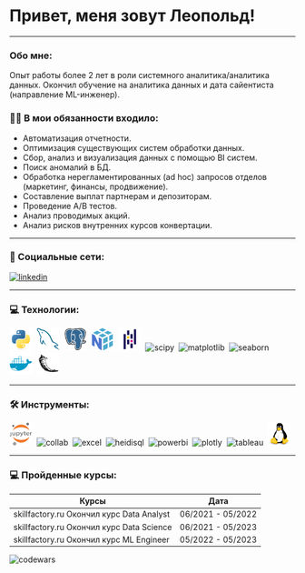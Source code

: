 
# Привет, меня зовут Леопольд!

---

### Обо мне: 
Опыт работы более 2 лет в роли системного аналитика/аналитика данных. Окончил обучение на аналитика данных и дата сайентиста (направление ML-инженер).

### :man_technologist: В мои обязанности входило:

- Автоматизация отчетности.
- Оптимизация существующих систем обработки данных.
- Сбор, анализ и визуализация данных с помощью BI систем. 
- Поиск аномалий в БД.
- Обработка нерегламентированных (ad hoc) запросов отделов (маркетинг, финансы, продвижение).
- Составление выплат партнерам и депозиторам.
- Проведение A/B тестов.
- Анализ проводимых акций.
- Анализ рисков внутренних курсов конвертации.

---

### 🤝 Социальные сети:

  <div id="badges">
    <a href="https://www.linkedin.com/in/leopold-gerber-8795771b7?lipi=urn%3Ali%3Apage%3Ad_flagship3_profile_view_base_contact_details%3BcHSkB77nT2az4QTupoT07A%3D%3D" target="_blank">
      <img src="https://cdn-icons-png.flaticon.com/512/2504/2504799.png" width="40" height="40" alt="linkedin" />
    </a>
  </div>

---

### 💻 Технологии:

<div>
  <img src="https://github.com/devicons/devicon/blob/master/icons/python/python-original.svg" title="python" alt="python" width="40" height="40"/>&nbsp
  <img src="https://github.com/devicons/devicon/blob/master/icons/mysql/mysql-original.svg" title="mysql" alt="mysql" width="40" height="40"/>&nbsp
  <img src="https://github.com/devicons/devicon/blob/master/icons/postgresql/postgresql-original.svg" title="postgresql" alt="postgresql" width="40" height="40"/>&nbsp
  <img src="https://github.com/devicons/devicon/blob/master/icons/numpy/numpy-original.svg" title="numpy" alt="numpy" width="40" height="40"/>&nbsp
  <img src="https://github.com/devicons/devicon/blob/master/icons/pandas/pandas-original.svg" title="pandas" alt="pandas" width="40" height="40"/>&nbsp
  <img src="https://upload.wikimedia.org/wikipedia/commons/thumb/b/b2/SCIPY_2.svg/1200px-SCIPY_2.svg.png" title="scipy" alt="scipy" width="40" height="40"/>&nbsp
  <img src="https://upload.wikimedia.org/wikipedia/commons/thumb/0/01/Created_with_Matplotlib-logo.svg/2048px-Created_with_Matplotlib-logo.svg.png" title="matplotlib" alt="matplotlib" width="40" height="40"/>&nbsp
  <img src="https://seeklogo.com/images/S/seaborn-logo-244EB2DEC5-seeklogo.com.png" title="seaborn" alt="seaborn" width="40" height="40"/>&nbsp
  <img src="https://github.com/devicons/devicon/blob/master/icons/docker/docker-plain.svg" title="docker" alt="docker" width="40" height="40"/>&nbsp
  <img src="https://github.com/devicons/devicon/blob/master/icons/flask/flask-original.svg" title="flask" alt="flask" width="40" height="40"/>&nbsp  
</div>

---

### 🛠 Инструменты:

<div>
  <img src="https://github.com/devicons/devicon/blob/master/icons/jupyter/jupyter-original-wordmark.svg" title="jupyter" alt="jupyter" width="40" height="40"/>&nbsp;
  <img src="https://lh3.googleusercontent.com/5PvgSt2_PMZ78fuoVzURKPRwXr9IBEmu_mvRXAyI0Fth8_JHRWyAR8M3wjVycGTdg3uINSDKq5oYZ7JDX7bYHQ" title="collab" alt="collab" width="40" height="40"/>&nbsp;
  <img src="https://github.com/sempostma/office365-icons/blob/master/svg/excel.svg" title="excel" alt="excel" width="40" height="40"/>&nbsp;
  <img src="https://upload.wikimedia.org/wikipedia/commons/3/32/HeidiSQL_logo_image.png" title="heidisql" alt="heidisql" width="40" height="40"/>&nbsp;
  <img src="https://upload.wikimedia.org/wikipedia/commons/c/cf/New_Power_BI_Logo.svg" title="powerbi" alt="powerbi" width="40" height="40"/>&nbsp;
  <img src="https://upload.wikimedia.org/wikipedia/commons/9/9f/Plotly-logomark-avatar.jpg" title="plotly" alt="plotly" width="40" height="40"/>&nbsp;
  <img src="https://cdn.cdnlogo.com/logos/t/73/tableau-software.svg" title="tableau" alt="tableau" width="40" height="40"/>&nbsp;
  <img src="https://github.com/devicons/devicon/blob/master/icons/linux/linux-original.svg" title="linux" alt="linux" width="40" height="40"/>&nbsp;
</div>

---

### 💻 Пройденные курсы:

| Курсы                                                           | Дата              |
| ----------------------------------------------------------------| :---------------: |
| skillfactory.ru Окончил курс Data Analyst                       | 06/2021 - 05/2022 |
| skillfactory.ru Окончил курс Data Science                       | 06/2021 - 05/2023 |
| skillfactory.ru Окончил курс ML Engineer                        | 05/2022 - 05/2023 |

<!-- ### 💻 Codewars: -->

![codewars](https://www.codewars.com/users/leopoldgerber/badges/large)
